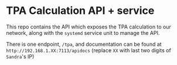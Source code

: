 # TPA Calculation API + service
This repo contains the API which exposes the TPA calculation to our network, along with the `systemd` service unit to manage the API.

There is one endpoint, `/tpa`, and documentation can be found at `http://192.168.1.XX:7113/apidocs` (replace `XX` with last two digits of `Sandra`'s IP)
